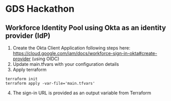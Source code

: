 # GDS Hackathon

## Workforce Identity Pool using Okta as an identity provider (IdP)

1. Create the Okta Client Application following steps here: https://cloud.google.com/iam/docs/workforce-sign-in-okta#create-provider (using OIDC)
2. Update main.tfvars with your configuration details
3. Apply terraform

```
terraform init
terraform apply -var-file='main.tfvars'
```
4. The sign-in URL is provided as an output variable from Terraform

